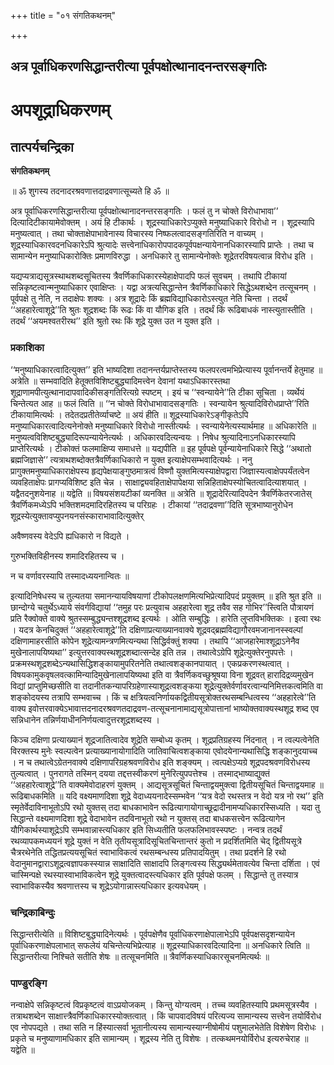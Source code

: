 +++
title = "०१ संगतिकथनम्"

+++


## अत्र पूर्वाधिकरणसिद्धान्तरीत्या पूर्वपक्षोत्थानादनन्तरसङ्गतिः

# **अपशूद्राधिकरणम्**

## **तात्पर्यचन्द्रिका**

**संगतिकथनम्**

॥ ॐ शुगस्य तदनादरश्रवणात्तदाद्रवणात्सूच्यते हि ॐ ॥

अत्र पूर्वाधिकरणसिद्धान्तरीत्या पूर्वपक्षोत्थानादनन्तरसङ्गतिः । फलं तु न चोक्ते विरोधाभावा’’ दित्यादिटीकायामेवोक्तम् । अयं हि टीकार्थः । शूद्रस्याधिकारेऽप्युक्ते मनुष्याधिकारे विरोधो न । शूद्रस्यापि मनुष्यत्वात् । तथा चोक्ताक्षेपाभावेनास्य विचारस्य निष्फलत्वादसङ्गतिरिति न वाच्यम् । शूद्रस्याधिकारवदनधिकारेऽपि श्रुत्यादेः सत्त्वेनाधिकारोपपादकपूर्वपक्षन्यायेनानधिकारस्यापि प्राप्तेः । तथा च सामान्येन मनुष्याधिकारोक्तिः प्रमाणविरुद्धा । अनधिकारे तु सामान्येनोक्तेः शूद्रेतरविषयत्वान्न विरोध इति ।

यद्यप्यत्राद्यसूत्रस्थाथशब्दसूचितस्य त्रैवर्णिकाधिकारस्येहाक्षेपादपि फलं सुवचम् । तथापि टीकायां सन्निकृष्टत्वान्मनुष्याधिकार एवाक्षिप्तः । यद्वा अत्रत्यसिद्धान्तेन त्रैवर्णिकाधिकारे सिद्धेऽथशब्देन तत्सूचनम् । पूर्वपक्षे तु नेति, न तदाक्षेपः शक्यः । अत्र शूद्रादेः किं ब्रह्मविद्याधिकारोऽस्त्युत नेति चिन्ता । तदर्थं ‘‘अहहारेत्वाशूद्रे’’ति श्रुतः शूद्रशब्दः किं रूढः किं वा यौगिक इति । तदर्थं किं रूढिबाधकं नास्त्युतास्तीति । तदर्थं ‘‘अयमश्वतरीरथ’’ इति श्रुतो रथः किं शूद्रे युक्त उत न युक्त इति ।

### **प्रकाशिका**

‘‘मनुष्याधिकारत्वादित्युक्त’’ इति भाष्यदिशा तदानन्तर्यप्राप्तेस्तस्य फलपरत्वमभिप्रेत्यास्य पूर्वानन्तर्ये हेतुमाह ॥ अत्रेति ॥ सम्भवादिति हेतूक्तविशिष्टबुद्ध्यादिमत्त्वेन देवानां यथाऽधिकारस्तथा शूद्राणामपीत्युत्थानादापवादिकीसङ्गतिरित्यग्रे स्पष्टम् । इयं च ‘‘स्वन्यायेने’’ति टीका सूचिता । व्यर्थेयं चिन्तेत्यत आह ॥ फलं त्विति ॥ ‘‘न चोक्ते विरोधाभावादसङ्गतिः । स्वन्यायेन श्रुत्यादिविरोधप्राप्ते’’रिति टीकायामित्यर्थः । तदेतदप्रतीतेर्व्याचष्टे ॥ अयं हीति ॥ शूद्रस्याधिकारेऽङ्गीकृतेऽपि मनुष्याधिकारत्वादित्यनेनोक्ते मनुष्याधिकारे विरोधो नास्तीत्यर्थः । स्वन्यायेनेत्यस्यार्थमाह ॥ अधिकारेति ॥ मनुष्यत्वविशिष्टबुद्ध्यादिरूपन्यायेनेत्यर्थः । अधिकारवदित्यन्वयः । निषेध श्रुत्यादिनाऽनधिकारस्यापि प्राप्तेरित्यर्थः । टीकोक्तं फलमाक्षिप्य समाधत्ते ॥ यद्यपीति ॥ इह पूर्वपक्षे पूर्वन्यायेनाधिकारे सिद्धे ‘‘अथातो ब्रह्मजिज्ञासे’’ त्यत्राथशब्दोक्तत्रैवर्णिकाधिकारो न युक्त इत्याक्षेपसम्भवादित्यर्थः । ननु प्रागुक्तमनुष्याधिकाराक्षेपस्य हृद्यपेक्षयाङ्गुष्ठमात्रत्वं विष्णौ युक्तमित्यस्याक्षेपद्वारा जिज्ञास्यत्वाक्षेपपर्यंतत्वेन व्यवहिताक्षेपः प्रागप्यविशिष्ट इति चेन्न । साक्षाद्व्यवहिताक्षेपापेक्षया सन्निहिताक्षेपस्योचितत्वादित्याशयात् । यद्वैतदनुशयेनाह ॥ यद्वेति ॥ विषयसंशयटीकां व्यनक्ति ॥ अत्रेति ॥ शूद्रादेरित्यादिपदेन त्रैवर्णिकेतरजातेस् त्रैवर्णिकमध्येऽपि भक्तिशमदमादिरहितस्य च परिग्रहः । टीकायां ‘‘तदाद्रवणा’’दिति सूत्रभाष्यानुरोधेन शूद्रस्येत्युक्तावप्युपनयनसंस्काराभावादित्युक्तेर्

अवैष्णवस्य वेदेऽपि ह्यधिकारो न विद्यते ।

गुरुभक्तिविहीनस्य शमादिरहितस्य च ।

न च वर्णावरस्यापि तस्मादध्ययनान्वितः ॥

इत्यादिनिषेधस्य च तुल्यतया समानन्यायविषयाणां टीकोपलक्षणमित्यभिप्रेत्यादिपदं प्रयुक्तम् ॥ इति श्रुत इति ॥ छान्दोग्ये चतुर्थेऽध्याये संवर्गविद्यायां ‘‘तमुह परः प्रत्युवाच अहहारेत्वा शूद्र तवैव सह गोभिर’’स्त्विति पौत्रायणं प्रति रैक्वोक्ते वाक्ये श्रुतस्सम्बुद्ध्यन्तश्शूद्रशब्द इत्यर्थः । ओति सम्बुद्धिः । हारेति लुप्तविभक्तिकः । इत्वा रथः । यदत्र केनचिदुक्तं ‘‘अहहारेत्वाशूद्रे’’ति दक्षिणाप्रत्याख्यानवाक्ये शूद्रवद्ब्रह्मविद्यागौरवमजानानस्स्वल्पां दक्षिणामाहरसीति कोपेन शूद्रेत्यामन्त्रणमित्यन्यथा सिद्धिर्वक्तुं शक्या । तथापि ‘‘आजहारेमाश्शूद्राऽनेनैव मुखेनालापयिष्यथा’’ इत्युत्तरवाक्यस्थशूद्रशब्दात्सन्देह इति तन्न । तथात्वेऽग्रेपि शूद्रेत्युक्तेरनुपपत्तेः । प्रक्रमस्थशूद्रशब्देऽन्यथासिद्धिशङ्कायामुपरितनेति तथात्वशङ्कानपायात् । एकप्रकरणस्थत्वात् । विषयकामुकवृषलवत्कामिन्यादिमुखेनालापयिष्यथा इति वा त्रैवर्णिकवच्छुश्रूषया विना शूद्रवत् हारादिद्रव्यमुखेन विद्यां प्राप्तुमिच्छसीति वा तदानीतकन्यापरिग्रहेणास्याशूद्रत्वशङ्कया शूद्रेत्युक्तेर्वर्णावरत्वान्यनिमित्तकत्वमिति वा शङ्कोदयस्य तत्रापि सम्भवाच्च । किं च क्षत्रियत्वनिर्णायकद्वितीयसूत्रोक्तरथसम्बन्धित्वस्य ‘‘अहहारेत्वे’’ति वाक्य इवोत्तरवाक्येऽभावात्तदनादरश्रवणतदाद्रवण-तत्सूचनानामाद्यसूत्रोपात्तानां भाष्योक्तवाक्यस्थशूद्र शब्द एव सन्निधानेन तन्निर्णयाधीननिर्णयत्वादुत्तरशूद्रशब्दस्य ।

किञ्च दक्षिणा प्रत्याख्यानं शूद्रजातित्वादेव शूद्रेति सम्बोध्य कृतम् । शूद्रप्रतिग्रहस्य निंदनात् । न त्वल्पत्वेनेति विरक्तस्य मुनेः स्वल्पत्वेन प्रत्याख्यानायोगादिति जातिवाचित्वशङ्काया एवोदयेनान्यथासिद्धि शङ्कानुदयाच्च । न च तथात्वेऽग्रेतनवाक्ये दक्षिणापरिग्रहश्रवणविरोध इति शङ्क्यम् । त्वत्पक्षेऽप्यग्रे शूद्रपदश्रवणविरोधस्य तुल्यत्वात् । पुनरागते तस्मिन् दयया तद्दत्तस्वीकरणं मुनेरित्युपपत्तेश्च । तस्माद्भाष्याद्युक्तं ‘‘अहहारेत्वाशूद्रे’’ति वाक्यमेवोदाहरणं युक्तम् । आद्यसूत्रसूचितं चिन्ताद्वयमुक्त्वा द्वितीयसूचितं चिन्ताद्वयमाह ॥ रूढिबाधकमिति ॥ यदि वक्ष्यमाणदिशा शूद्रे वेदाध्ययनादेस्सम्भवेन ‘‘यत्र वेदो रथस्तत्र न वेदो यत्र नो रथ’’ इति स्मृतेर्वेदाविनाभूतोऽपि रथो युक्तस् तदा बाधकाभावेन रूढित्यागायोगाच्छूद्रादीनामप्यधिकारस्सिध्यति । यदा तु सिद्धान्ते वक्ष्यमाणदिशा शूद्रे वेदाभावेन तदविनाभूतो रथो न युक्तस् तदा बाधकसत्त्वेन रूढित्यागेन यौगिकार्थस्याशूद्रेऽपि सम्भवान्नास्त्यधिकार इति सिध्यतीति फलफलिभावस्स्पष्टः । नन्वत्र तदर्थं रथव्यापकमध्ययनं शूद्रे युक्तं न वेति तृतीयसूत्रादिसूचितचिन्तान्तरं कुतो न प्रदर्शितमिति चेद् द्वितीयसूत्रे चैत्ररथेनेति तद्धितप्रत्ययसूचितं स्वाभाविकत्वं रथसम्बन्धस्य प्रतिपादयितुम् । तथा प्रदर्शने हि रथो वेदानुमानद्वाराऽशूद्रत्वज्ञापकस्स्यान्न साक्षादिति साक्षादपि लिङ्गत्वस्य सिद्ध्यर्थमेतावत्येव चिन्ता दर्शिता । एवं चास्मिन्पक्षे रथस्यास्वाभाविकत्वेन शूद्रे युक्तत्वादस्त्यधिकार इति पूर्वपक्षे फलम् । सिद्धान्ते तु तस्यात्र स्वाभाविकस्यैव श्रवणात्तस्य च शूद्रेऽयोगान्नास्त्यधिकार इत्यवधेयम् ।

### **चन्द्रिकाबिन्दुः**

सिद्धान्तरीत्येति ॥ विशिष्टबुद्ध्यादिनेत्यर्थः । पूर्वपक्षेणैव पूर्वाधिकरणाक्षेपालाभेऽपि पूर्वपक्षसदृशन्यायेन पूर्वाधिकरणाक्षेपलाभात् सफलेयं यचिन्तेत्यभिप्रेत्याह ॥ शूद्रस्याधिकारवदित्यादिना ॥ अनधिकारे त्विति ॥ सिद्धान्तरीत्या निश्चिते सतीति शेषः ॥ तत्सूचनमिति ॥ त्रैवर्णिकस्याधिकारसूचनमित्यर्थः ॥

### **पाण्डुरङ्गि**

नन्वाक्षेपे सन्निकृष्टत्वं विप्रकृष्टत्वं वाऽप्रयोजकम् । किन्तु योग्यत्वम् । तच्च व्यवहितस्यापि प्रथमसूत्रस्यैव । तत्राथशब्देन साक्षात्त्त्रैवर्णिकाधिकारस्योक्तत्वात् । किं चापवादविषयं परित्यज्य सामान्यस्य सत्त्वेन तयोर्विरोध एव नोपपद्यते । तथा सति न हिंस्यात्सर्वा भूतानीत्यस्य सामान्यस्याग्नीषोमीयं पशुमालभेतेति विशेषेण विरोधः । प्रकृते च मनुष्याणामधिकार इति सामान्यम् । शूद्रस्य नेति तु विशेषः । तत्कथमनयोर्विरोध इत्यरुचेराह ॥ यद्वेति ॥

